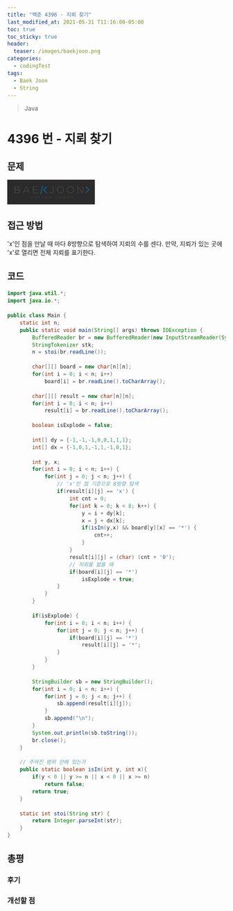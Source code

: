 ```yaml
---
title: "백준 4396 - 지뢰 찾기"
last_modified_at: 2021-05-31 T11:16:00-05:00
toc: true
toc_sticky: true
header:
  teaser: /images/baekjoon.png
categories:
  - codingTest
tags:
  - Baek Joon
  - String
---
```


> Java

# 4396 번 - 지뢰 찾기

## 문제

[<img src="/images/baekjoon.png" width="40%" height="40%">](https://www.acmicpc.net/problem/4396)

## 접근 방법

'x'인 점을 만날 때 마다 8방향으로 탐색하여 지뢰의 수를 센다.
만약, 지뢰가 있는 곳에 'x'로 열리면 전체 지뢰를 표기한다.

## 코드

```java
import java.util.*;
import java.io.*;

public class Main {
	static int n;
	public static void main(String[] args) throws IOException {
		BufferedReader br = new BufferedReader(new InputStreamReader(System.in));
    	StringTokenizer stk;
    	n = stoi(br.readLine());

    	char[][] board = new char[n][n];
    	for(int i = 0; i < n; i++)
    		board[i] = br.readLine().toCharArray();

    	char[][] result = new char[n][n];
    	for(int i = 0; i < n; i++)
    		result[i] = br.readLine().toCharArray();

    	boolean isExplode = false;

    	int[] dy = {-1,-1,-1,0,0,1,1,1};
    	int[] dx = {-1,0,1,-1,1,-1,0,1};

    	int y, x;
    	for(int i = 0; i < n; i++) {
    		for(int j = 0; j < n; j++) {
				// 'x'인 점 기준으로 8방향 탐색
    			if(result[i][j] == 'x') {
    				int cnt = 0;
    				for(int k = 0; k < 8; k++) {
    					y = i + dy[k];
    					x = j + dx[k];
    					if(isIn(y,x) && board[y][x] == '*') {
    						cnt++;
    					}
    				}
    				result[i][j] = (char) (cnt + '0');
					// 지뢰를 밟을 때
    				if(board[i][j] == '*')
        				isExplode = true;
    			}
    		}
    	}

    	if(isExplode) {
    		for(int i = 0; i < n; i++) {
        		for(int j = 0; j < n; j++) {
        			if(board[i][j] == '*')
        				result[i][j] = '*';
        		}
    		}
    	}

    	StringBuilder sb = new StringBuilder();
    	for(int i = 0; i < n; i++) {
    		for(int j = 0; j < n; j++) {
    			sb.append(result[i][j]);
    		}
    		sb.append("\n");
    	}
    	System.out.println(sb.toString());
    	br.close();
	}

	// 주어진 범위 안에 있는가
    public static boolean isIn(int y, int x){
        if(y < 0 || y >= n || x < 0 || x >= n)
            return false;
        return true;
    }

	static int stoi(String str) {
    	return Integer.parseInt(str);
    }
}
```

## 총평

### 후기

### 개선할 점

<!-- ★
<img src="/images/codingTest/bj/문제번호.PNG" width="40%" height="40%">

-->
